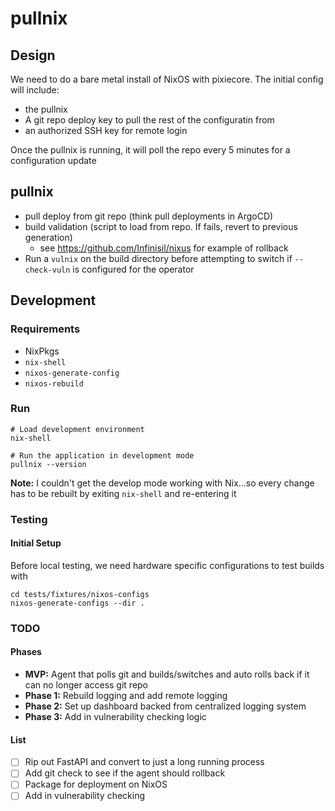 # pullnix

## Design

We need to do a bare metal install of NixOS with pixiecore. The initial config will include:
  - the pullnix
  - A git repo deploy key to pull the rest of the configuratin from
  - an authorized SSH key for remote login


Once the pullnix is running, it will poll the repo every 5 minutes for a configuration update


## pullnix 

- pull deploy from git repo (think pull deployments in ArgoCD)
- build validation (script to load from repo. If fails, revert to previous generation)
    + see https://github.com/Infinisil/nixus for example of rollback
- Run a `vulnix` on the build directory before attempting to switch if `--check-vuln` is configured for the operator


## Development
### Requirements
- NixPkgs
- `nix-shell`
- `nixos-generate-config`
- `nixos-rebuild`


### Run

```
# Load development environment
nix-shell

# Run the application in development mode
pullnix --version
```

**Note:** I couldn't get the develop mode working with Nix...so every change has to be rebuilt by
exiting `nix-shell` and re-entering it


### Testing
#### Initial Setup
Before local testing, we need hardware specific configurations to test builds with
```
cd tests/fixtures/nixos-configs
nixos-generate-configs --dir .
```

### TODO
#### Phases

- **MVP:** Agent that polls git and builds/switches and auto rolls back if it can no longer access git repo
- **Phase 1:** Rebuild logging and add remote logging
- **Phase 2:** Set up dashboard backed from centralized logging system
- **Phase 3:** Add in vulnerability checking logic


#### List

- [ ] Rip out FastAPI and convert to just a long running process
- [ ] Add git check to see if the agent should rollback
- [ ] Package for deployment on NixOS
- [ ] Add in vulnerability checking
